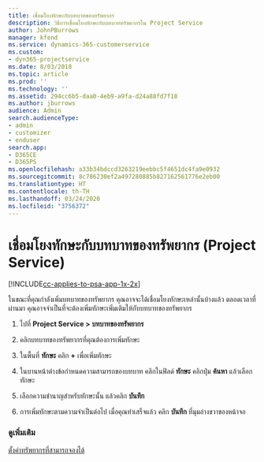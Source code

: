 ```yaml
---
title: เชื่อมโยงทักษะกับบทบาทของทรัพยากร
description: วิธีการเชื่อมโยงทักษะกับบทบาททรัพยากรใน Project Service
author: JohnPBurrows
manager: kfend
ms.service: dynamics-365-customerservice
ms.custom:
- dyn365-projectservice
ms.date: 8/03/2018
ms.topic: article
ms.prod: ''
ms.technology: ''
ms.assetid: 294cc6b5-daa0-4eb9-a9fa-d24a88fd7f18
ms.author: jburrows
audience: Admin
search.audienceType:
- admin
- customizer
- enduser
search.app:
- D365CE
- D365PS
ms.openlocfilehash: a33b34bdccd3263219eebbc5f4651dc4fa9e0932
ms.sourcegitcommit: 8c786230ef2a497280885b827162561776e2eb00
ms.translationtype: HT
ms.contentlocale: th-TH
ms.lasthandoff: 03/24/2020
ms.locfileid: "3756372"
---
```

# <a name="associate-skills-with-resource-roles-project-service"></a>เชื่อมโยงทักษะกับบทบาทของทรัพยากร (Project Service)

[!INCLUDE[cc-applies-to-psa-app-1x-2x](../includes/cc-applies-to-psa-app-1x-2x.md)]

ในขณะที่คุณกำลังเพิ่มบทบาทของทรัพยากร คุณอาจจะได้เชื่อมโยงทักษะเหล่านั้นบ้างแล้ว ตลอดเวลาที่ผ่านมา คุณอาจจำเป็นที่จะต้องเพิ่มทักษะเพิ่มเติมให้กับบทบาทของทรัพยากร  
  
1.  ไปที่ **Project Service > บทบาทของทรัพยากร**  
  
2.  คลิกบทบาทของทรัพยากรที่คุณต้องการเพิ่มทักษะ  
  
3.  ในพื้นที่ **ทักษะ** คลิก **+** เพื่อเพิ่มทักษะ  
  
4.  ในบานหน้าต่างข้อกำหนดความสามารถของบทบาท คลิกในฟิลด์ **ทักษะ** คลิกปุ่ม **ค้นหา** แล้วเลือกทักษะ  
  
5.  เลือกความชำนาญสำหรับทักษะนั้น แล้วคลิก **บันทึก**  
  
6.  การเพิ่มทักษะตามความจำเป็นต่อไป เมื่อคุณทำเสร็จแล้ว คลิก **บันทึก** ที่มุมล่างขวาของหน้าจอ  
  
### <a name="see-also"></a>ดูเพิ่มเติม  
 [ตั้งค่าทรัพยากรที่สามารถจองได้](../project-service/set-up-resources.md)
